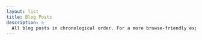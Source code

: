 ```yaml
---
layout: list
title: Blog Posts
description: >
  All blog posts in chronological order. For a more browse-friendly experience, start from my [Blog](/blog) home page.
---
```


